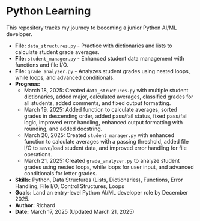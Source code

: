 # Python Learning
This repository tracks my journey to becoming a junior Python AI/ML developer.
- **File:** `data_structures.py` - Practice with dictionaries and lists to calculate student grade averages.
- **File:** `student_manager.py` - Enhanced student data management with functions and file I/O.
- **File:** `grade_analyzer.py` - Analyzes student grades using nested loops, while loops, and advanced conditionals.
- **Progress:** 
  - March 18, 2025: Created `data_structures.py` with multiple student dictionaries, added major, calculated averages, classified grades for all students, added comments, and fixed output formatting.
  - March 19, 2025: Added function to calculate averages, sorted grades in descending order, added pass/fail status, fixed pass/fail logic, improved error handling, enhanced output formatting with rounding, and added docstring.
  - March 20, 2025: Created `student_manager.py` with enhanced function to calculate averages with a passing threshold, added file I/O to save/load student data, and improved error handling for file operations.
  - March 21, 2025: Created `grade_analyzer.py` to analyze student grades using nested loops, while loops for user input, and advanced conditionals for letter grades.
- **Skills:** Python, Data Structures (Lists, Dictionaries), Functions, Error Handling, File I/O, Control Structures, Loops
- **Goals:** Land an entry-level Python AI/ML developer role by December 2025.
- **Author:** Richard
- **Date:** March 17, 2025 (Updated March 21, 2025)
